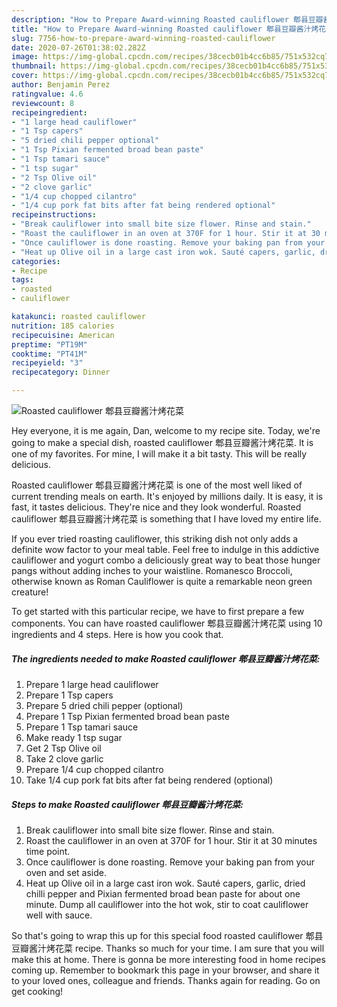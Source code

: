 ```yaml
---
description: "How to Prepare Award-winning Roasted cauliflower 郫县豆瓣酱汁烤花菜"
title: "How to Prepare Award-winning Roasted cauliflower 郫县豆瓣酱汁烤花菜"
slug: 7756-how-to-prepare-award-winning-roasted-cauliflower
date: 2020-07-26T01:38:02.282Z
image: https://img-global.cpcdn.com/recipes/38cecb01b4cc6b85/751x532cq70/roasted-cauliflower-郫县豆瓣酱汁烤花菜-recipe-main-photo.jpg
thumbnail: https://img-global.cpcdn.com/recipes/38cecb01b4cc6b85/751x532cq70/roasted-cauliflower-郫县豆瓣酱汁烤花菜-recipe-main-photo.jpg
cover: https://img-global.cpcdn.com/recipes/38cecb01b4cc6b85/751x532cq70/roasted-cauliflower-郫县豆瓣酱汁烤花菜-recipe-main-photo.jpg
author: Benjamin Perez
ratingvalue: 4.6
reviewcount: 8
recipeingredient:
- "1 large head cauliflower"
- "1 Tsp capers"
- "5 dried chili pepper optional"
- "1 Tsp Pixian fermented broad bean paste"
- "1 Tsp tamari sauce"
- "1 tsp sugar"
- "2 Tsp Olive oil"
- "2 clove garlic"
- "1/4 cup chopped cilantro"
- "1/4 cup pork fat bits after fat being rendered optional"
recipeinstructions:
- "Break cauliflower into small bite size flower. Rinse and stain."
- "Roast the cauliflower in an oven at 370F for 1 hour. Stir it at 30 minutes time point."
- "Once cauliflower is done roasting. Remove your baking pan from your oven and set aside."
- "Heat up Olive oil in a large cast iron wok. Sauté capers, garlic, dried chilli pepper and Pixian fermented broad bean paste for about one minute. Dump all cauliflower into the hot wok, stir to coat cauliflower well with sauce."
categories:
- Recipe
tags:
- roasted
- cauliflower

katakunci: roasted cauliflower 
nutrition: 185 calories
recipecuisine: American
preptime: "PT19M"
cooktime: "PT41M"
recipeyield: "3"
recipecategory: Dinner

---
```



![Roasted cauliflower 郫县豆瓣酱汁烤花菜](https://img-global.cpcdn.com/recipes/38cecb01b4cc6b85/751x532cq70/roasted-cauliflower-郫县豆瓣酱汁烤花菜-recipe-main-photo.jpg)

Hey everyone, it is me again, Dan, welcome to my recipe site. Today, we're going to make a special dish, roasted cauliflower 郫县豆瓣酱汁烤花菜. It is one of my favorites. For mine, I will make it a bit tasty. This will be really delicious.

Roasted cauliflower 郫县豆瓣酱汁烤花菜 is one of the most well liked of current trending meals on earth. It's enjoyed by millions daily. It is easy, it is fast, it tastes delicious. They're nice and they look wonderful. Roasted cauliflower 郫县豆瓣酱汁烤花菜 is something that I have loved my entire life.

If you ever tried roasting cauliflower, this striking dish not only adds a definite wow factor to your meal table. Feel free to indulge in this addictive cauliflower and yogurt combo a deliciously great way to beat those hunger pangs without adding inches to your waistline. Romanesco Broccoli, otherwise known as Roman Cauliflower is quite a remarkable neon green creature!


To get started with this particular recipe, we have to first prepare a few components. You can have roasted cauliflower 郫县豆瓣酱汁烤花菜 using 10 ingredients and 4 steps. Here is how you cook that.

<!--inarticleads1-->

##### The ingredients needed to make Roasted cauliflower 郫县豆瓣酱汁烤花菜:

1. Prepare 1 large head cauliflower
1. Prepare 1 Tsp capers
1. Prepare 5 dried chili pepper (optional)
1. Prepare 1 Tsp Pixian fermented broad bean paste
1. Prepare 1 Tsp tamari sauce
1. Make ready 1 tsp sugar
1. Get 2 Tsp Olive oil
1. Take 2 clove garlic
1. Prepare 1/4 cup chopped cilantro
1. Take 1/4 cup pork fat bits after fat being rendered (optional)




<!--inarticleads2-->

##### Steps to make Roasted cauliflower 郫县豆瓣酱汁烤花菜:

1. Break cauliflower into small bite size flower. Rinse and stain.
1. Roast the cauliflower in an oven at 370F for 1 hour. Stir it at 30 minutes time point.
1. Once cauliflower is done roasting. Remove your baking pan from your oven and set aside.
1. Heat up Olive oil in a large cast iron wok. Sauté capers, garlic, dried chilli pepper and Pixian fermented broad bean paste for about one minute. Dump all cauliflower into the hot wok, stir to coat cauliflower well with sauce.




So that's going to wrap this up for this special food roasted cauliflower 郫县豆瓣酱汁烤花菜 recipe. Thanks so much for your time. I am sure that you will make this at home. There is gonna be more interesting food in home recipes coming up. Remember to bookmark this page in your browser, and share it to your loved ones, colleague and friends. Thanks again for reading. Go on get cooking!
